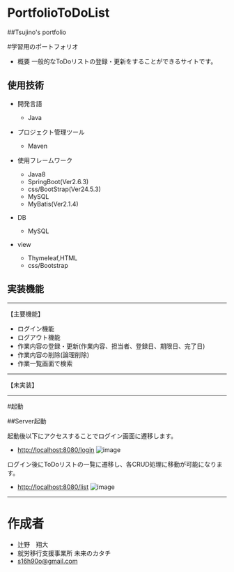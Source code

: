 # PortfolioToDoList
##Tsujino's portfolio

#学習用のポートフォリオ
- 概要
一般的なToDoリストの登録・更新をすることができるサイトです。

## 使用技術

- 開発言語
  - Java

- プロジェクト管理ツール
  - Maven
  
- 使用フレームワーク
  - Java8
  - SpringBoot(Ver2.6.3)
  - css/BootStrap(Ver24.5.3)
  - MySQL
  - MyBatis(Ver2.1.4)
  
- DB
  - MySQL
  
- view
  - Thymeleaf,HTML
  - css/Bootstrap

## 実装機能

********
【主要機能】
-  ログイン機能 
-  ログアウト機能
-  作業内容の登録・更新(作業内容、担当者、登録日、期限日、完了日)
-  作業内容の削除(論理削除)
-  作業一覧画面で検索
******
【未実装】

********

#起動

##Server起動

起動後以下にアクセスすることでログイン画面に遷移します。

* [http://localhost:8080/login](http://localhost:8080/login)
![image](https://user-images.githubusercontent.com/105256640/196357405-b2c06177-7fcf-4dc2-ab55-277153d7ff02.png)

ログイン後にToDoリストの一覧に遷移し、各CRUD処理に移動が可能になります。
* [http://localhost:8080/list](http://localhost:8080/list)
![image](https://user-images.githubusercontent.com/105256640/196356652-5736984e-8407-4b5c-8a45-e518a27e6949.png)

********
# 作成者
- 辻野　翔大
- 就労移行支援事業所 未来のカタチ
- s16h90o@gmail.com

